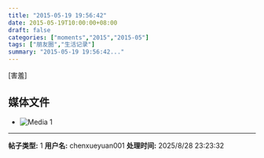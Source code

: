 ```yaml
---
title: "2015-05-19 19:56:42"
date: 2015-05-19T10:00:00+08:00
draft: false
categories: ["moments","2015","2015-05"]
tags: ["朋友圈","生活记录"]
summary: "2015-05-19 19:56:42..."
---
```


[害羞]

## 媒体文件

- ![Media 1](/Moments/photos/2015-05-19/201505191956420.jpg)

---

**帖子类型:** 1
**用户名:** chenxueyuan001
**处理时间:** 2025/8/28 23:23:32
